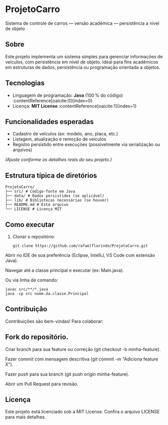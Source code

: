 # ProjetoCarro

Sistema de controle de carros — versão acadêmica — persistência a nível de objeto

## Sobre

Este projeto implementa um sistema simples para gerenciar informações de veículos, com persistência em nível de objeto. Ideal para fins acadêmicos em estruturas de dados, persistência ou programação orientada a objetos.

## Tecnologias

- Linguagem de programação: **Java** (100 % do código) :contentReference[oaicite:0]{index=0}  
- Licença: **MIT License** :contentReference[oaicite:1]{index=1}

## Funcionalidades esperadas

- Cadastro de veículos (ex: modelo, ano, placa, etc.)
- Listagem, atualização e remoção de veículos
- Registro persistido entre execuções (possivelmente via serialização ou arquivos)

*(Ajuste conforme os detalhes reais do seu projeto.)*

## Estrutura típica de diretórios
```
ProjetoCarro/
├── src/ # Código-fonte em Java
├── data/ # Dados persistidos (se aplicável)
├── lib/ # Bibliotecas necessárias (se houver)
├── README.md # Este arquivo
└── LICENSE # Licença MIT
```
## Como executar

1. Clonar o repositório:  
   ```
   git clone https://github.com/rafaelflorindo/ProjetoCarro.git
Abrir no IDE de sua preferência (Eclipse, IntelliJ, VS Code com extensão Java).

Navegar até a classe principal e executar (ex: Main.java).

Ou via linha de comando:

```
javac src/**/*.java
java -cp src nome.da.classe.Principal
```

## Contribuição
Contribuições são bem-vindas! Para colaborar:

## Fork do repositório.

Criar branch para sua feature ou correção (git checkout -b minha-feature).

Fazer commit com mensagem descritiva (git commit -m "Adiciona feature X").

Fazer push para sua branch (git push origin minha-feature).

Abrir um Pull Request para revisão.

## Licença
Este projeto está licenciado sob a MIT License. Confira o arquivo LICENSE para mais detalhes.
